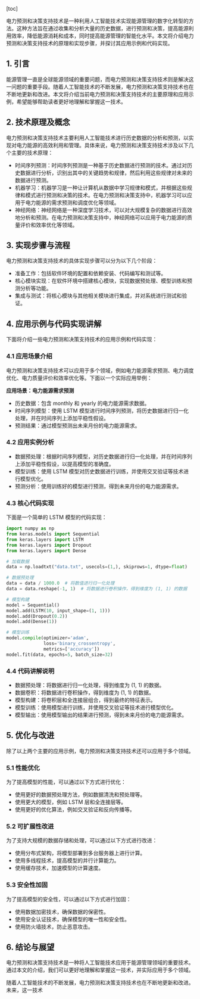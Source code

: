 
[toc]                    
                
                
电力预测和决策支持技术是一种利用人工智能技术实现能源管理的数字化转型的方法。这种方法旨在通过收集和分析大量的历史数据，进行预测和决策，提高能源利用效率，降低能源消耗和成本，同时提高能源管理的智能化水平。本文将介绍电力预测和决策支持技术的原理和实现步骤，并探讨其应用示例和代码实现。

## 1. 引言

能源管理一直是全球能源领域的重要问题，而电力预测和决策支持技术则是解决这一问题的重要手段。随着人工智能技术的不断发展，电力预测和决策支持技术也在不断地更新和改进。本文将介绍当前电力预测和决策支持技术的主要原理和应用示例，希望能够帮助读者更好地理解和掌握这一技术。

## 2. 技术原理及概念

电力预测和决策支持技术主要利用人工智能技术进行历史数据的分析和预测，以实现对电力能源的高效利用和管理。具体来说，电力预测和决策支持技术涉及以下几个主要的技术原理：

- 时间序列预测：时间序列预测是一种基于历史数据进行预测的技术。通过对历史数据进行分析，识别出其中的关键趋势和规律，然后利用这些规律对未来的数据进行预测。
- 机器学习：机器学习是一种让计算机从数据中学习规律和模式，并根据这些规律和模式进行预测和决策的技术。在电力预测和决策支持中，机器学习可以应用于电力能源的需求预测和调度优化等领域。
- 神经网络：神经网络是一种深度学习技术，可以对大规模复杂的数据进行高效地分析和预测。在电力预测和决策支持中，神经网络可以应用于电力能源的质量评价和效率优化等领域。

## 3. 实现步骤与流程

电力预测和决策支持技术的具体实现步骤可以分为以下几个阶段：

- 准备工作：包括软件环境的配置和依赖安装、代码编写和测试等。
- 核心模块实现：在软件环境中搭建核心模块，实现数据预处理、模型训练和预测分析等功能。
- 集成与测试：将核心模块与其他相关模块进行集成，并对系统进行测试和验证。


## 4. 应用示例与代码实现讲解

下面将介绍一些电力预测和决策支持技术的应用示例和代码实现：

### 4.1 应用场景介绍

电力预测和决策支持技术可以应用于多个领域，例如电力能源需求预测、电力调度优化、电力质量评价和效率优化等。下面以一个实际应用举例：

**应用场景：电力能源需求预测**

* 历史数据：包含 monthly 和 yearly 的电力能源需求数据。
* 时间序列模型：使用 LSTM 模型进行时间序列预测，将历史数据进行归一化处理，并在时间序列上添加平稳性假设。
* 预测结果：通过模型预测出未来月份的电力能源需求。

### 4.2 应用实例分析

* 数据预处理：根据时间序列模型，对历史数据进行归一化处理，并在时间序列上添加平稳性假设，以提高模型的准确度。
* 模型训练：使用 LSTM 模型对历史数据进行训练，并使用交叉验证等技术进行模型优化。
* 预测分析：使用训练好的模型进行预测，得到未来月份的电力能源需求。

### 4.3 核心代码实现

下面是一个简单的 LSTM 模型的代码实现：
```python
import numpy as np
from keras.models import Sequential
from keras.layers import LSTM
from keras.layers import Dropout
from keras.layers import Dense

# 加载数据
data = np.loadtxt("data.txt", usecols=(1,), skiprows=1, dtype=float)

# 数据预处理
data = data / 1000.0  # 将数值进行归一化处理
data = data.reshape(-1, 1)  # 将数据进行卷积操作，得到维度为 (1, 1) 的数据

# 模型构建
model = Sequential()
model.add(LSTM(10, input_shape=(1, 1)))
model.add(Dropout(0.2))
model.add(Dense(1))

# 模型训练
model.compile(optimizer='adam',
              loss='binary_crossentropy',
              metrics=['accuracy'])
model.fit(data, epochs=5, batch_size=32)
```

### 4.4 代码讲解说明

* 数据预处理：将数据进行归一化处理，得到维度为 (1, 1) 的数据。
* 数据卷积：将数据进行卷积操作，得到维度为 (1, 1) 的数据。
* 模型构建：将卷积层和全连接层组合，得到最终的特征表示。
* 模型训练：使用模型进行训练，并使用交叉验证等技术进行模型优化。
* 模型输出：使用模型输出的结果进行预测，得到未来月份的电力能源需求。

## 5. 优化与改进

除了以上两个主要的应用示例，电力预测和决策支持技术还可以应用于多个领域。

### 5.1 性能优化

为了提高模型的性能，可以通过以下方式进行优化：

- 使用更好的数据预处理方法，例如数据清洗和预处理等。
- 使用更大的模型，例如 LSTM 层和全连接层等。
- 使用更好的优化算法，例如交叉验证和反向传播等。

### 5.2 可扩展性改进

为了支持大规模的数据存储和处理，可以通过以下方式进行改进：

- 使用分布式架构，将模型部署到多台服务器上进行计算。
- 使用多线程技术，提高模型的并行计算能力。
- 使用缓存技术，加速模型的计算速度。

### 5.3 安全性加固

为了提高模型的安全性，可以通过以下方式进行加固：

- 使用数据加密技术，确保数据的保密性。
- 使用安全认证技术，确保模型的唯一性和安全性。
- 使用防火墙技术，防止恶意攻击。

## 6. 结论与展望

电力预测和决策支持技术是一种将人工智能技术应用于能源管理领域的重要技术。通过本文的介绍，我们可以更好地理解和掌握这一技术，并实际应用于多个领域。

随着人工智能技术的不断发展，电力预测和决策支持技术也在不断地更新和改进。未来，这一技术


